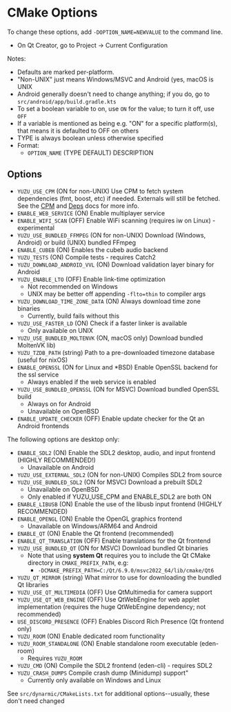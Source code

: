 # CMake Options

To change these options, add `-DOPTION_NAME=NEWVALUE` to the command line.

- On Qt Creator, go to Project -> Current Configuration

Notes:
- Defaults are marked per-platform.
- "Non-UNIX" just means Windows/MSVC and Android (yes, macOS is UNIX
- Android generally doesn't need to change anything; if you do, go to `src/android/app/build.gradle.kts`
- To set a boolean variable to on, use `ON` for the value; to turn it off, use `OFF`
- If a variable is mentioned as being e.g. "ON" for a specific platform(s), that means it is defaulted to OFF on others
- TYPE is always boolean unless otherwise specified
- Format:
  * `OPTION_NAME` (TYPE DEFAULT) DESCRIPTION

## Options

- `YUZU_USE_CPM` (ON for non-UNIX) Use CPM to fetch system dependencies (fmt, boost, etc) if needed. Externals will still be fetched. See the [CPM](CPM.md) and [Deps](Deps.md) docs for more info.
- `ENABLE_WEB_SERVICE` (ON) Enable multiplayer service
- `ENABLE_WIFI_SCAN` (OFF) Enable WiFi scanning (requires iw on Linux) - experimental
- `YUZU_USE_BUNDLED_FFMPEG` (ON for non-UNIX) Download (Windows, Android) or build (UNIX) bundled FFmpeg
- `ENABLE_CUBEB` (ON) Enables the cubeb audio backend
- `YUZU_TESTS` (ON) Compile tests - requires Catch2
- `YUZU_DOWNLOAD_ANDROID_VVL` (ON) Download validation layer binary for Android
- `YUZU_ENABLE_LTO` (OFF) Enable link-time optimization
  * Not recommended on Windows
  * UNIX may be better off appending `-flto=thin` to compiler args
- `YUZU_DOWNLOAD_TIME_ZONE_DATA` (ON) Always download time zone binaries
  * Currently, build fails without this
- `YUZU_USE_FASTER_LD` (ON) Check if a faster linker is available
  * Only available on UNIX
- `YUZU_USE_BUNDLED_MOLTENVK` (ON, macOS only) Download bundled MoltenVK lib)
- `YUZU_TZDB_PATH` (string) Path to a pre-downloaded timezone database (useful for nixOS)
- `ENABLE_OPENSSL` (ON for Linux and *BSD) Enable OpenSSL backend for the ssl service
  * Always enabled if the web service is enabled
- `YUZU_USE_BUNDLED_OPENSSL` (ON for MSVC) Download bundled OpenSSL build
  * Always on for Android
  * Unavailable on OpenBSD
- `ENABLE_UPDATE_CHECKER` (OFF) Enable update checker for the Qt an Android frontends

The following options are desktop only:
- `ENABLE_SDL2` (ON) Enable the SDL2 desktop, audio, and input frontend (HIGHLY RECOMMENDED!)
  * Unavailable on Android
- `YUZU_USE_EXTERNAL_SDL2` (ON for non-UNIX) Compiles SDL2 from source
- `YUZU_USE_BUNDLED_SDL2` (ON for MSVC) Download a prebuilt SDL2
  * Unavailable on OpenBSD
  * Only enabled if YUZU_USE_CPM and ENABLE_SDL2 are both ON
- `ENABLE_LIBUSB` (ON) Enable the use of the libusb input frontend (HIGHLY RECOMMENDED)
- `ENABLE_OPENGL` (ON) Enable the OpenGL graphics frontend
  * Unavailable on Windows/ARM64 and Android
- `ENABLE_QT` (ON) Enable the Qt frontend (recommended)
- `ENABLE_QT_TRANSLATION` (OFF) Enable translations for the Qt frontend
- `YUZU_USE_BUNDLED_QT` (ON for MSVC) Download bundled Qt binaries
  * Note that using **system Qt** requires you to include the Qt CMake directory in `CMAKE_PREFIX_PATH`, e.g:
    * `-DCMAKE_PREFIX_PATH=C:/Qt/6.9.0/msvc2022_64/lib/cmake/Qt6`
- `YUZU_QT_MIRROR` (string) What mirror to use for downloading the bundled Qt libraries
- `YUZU_USE_QT_MULTIMEDIA` (OFF) Use QtMultimedia for camera support
- `YUZU_USE_QT_WEB_ENGINE` (OFF) Use QtWebEngine for web applet implementation (requires the huge QtWebEngine dependency; not recommended)
- `USE_DISCORD_PRESENCE` (OFF) Enables Discord Rich Presence (Qt frontend only)
- `YUZU_ROOM` (ON) Enable dedicated room functionality
- `YUZU_ROOM_STANDALONE` (ON) Enable standalone room executable (eden-room)
  * Requires `YUZU_ROOM`
- `YUZU_CMD` (ON) Compile the SDL2 frontend (eden-cli) - requires SDL2
- `YUZU_CRASH_DUMPS` Compile crash dump (Minidump) support"
  * Currently only available on Windows and Linux

See `src/dynarmic/CMakeLists.txt` for additional options--usually, these don't need changed